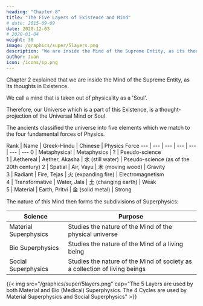 ```yaml
---
heading: "Chapter 8"
title: "The Five Layers of Existence and Mind"
# date: 2015-09-09
date: 2020-12-03
# 2020-01-04
weight: 30
image: /graphics/super/5layers.png
description: "We are inside the Mind of the Supreme Entity, as its thoughts in Existence"
author: Juan
icon: /icons/sp.png
---
```



Chapter 2 explained that we are inside the Mind of the Supreme Entity, as Its thoughts in Existence. 

We call a mind that is taken out of physicality as a 'Soul'. 

Therefore, our Universe which is a part of this Existence, is a thought-projection of the Universal Mind or Soul.

The ancients classified the universe into five elements which we match to the four fundamental forces of Physics. 


Rank | Name | Greek-Hindu | Chinese | Physics Force 
--- | --- | --- | --- | --- | --- | --- 
0 | Metaphysical | Metaphysics | ? | Pseudo-science  
1 | Aethereal | Aether, Akasha | 水 (still water) | Pseudo-science (as of the 20th century) 
2 | Spatial | Air, Vayu | 木 (moving wood) | Gravity  
3 | Radiant | Fire, Tejas | 火 (expanding fire) | Electromagnetism  
4 | Transformative | Water, Jala | 土 (changing earth) | Weak  
5 | Material | Earth, Pritvi | 金 (solid metal) | Strong 


The nature of this Mind then forms the subdivisions of Superphysics:

Science | Purpose
--- | ---
Material Superphysics | Studies the nature of the Mind of the physical universe
Bio Superphysics | Studies the nature of the Mind of a living being
Social Superphysics | Studies the nature of the Mind of society as a collection of living beings


<!-- ## Putting the 5 Elements and 4 Cycles Together  -->

{{< img src="/graphics/super/5layers.png" cap="The 5 Layers are used by both Material and Bio (Medical) Superphysics. The 4 Cycles are used by Material Superphysics and Social Superphysics" >}}




<!-- The five layers solve the mysteries of gravitation and the Higgs field by expanding the scope of knowledge into the aether.   -->

